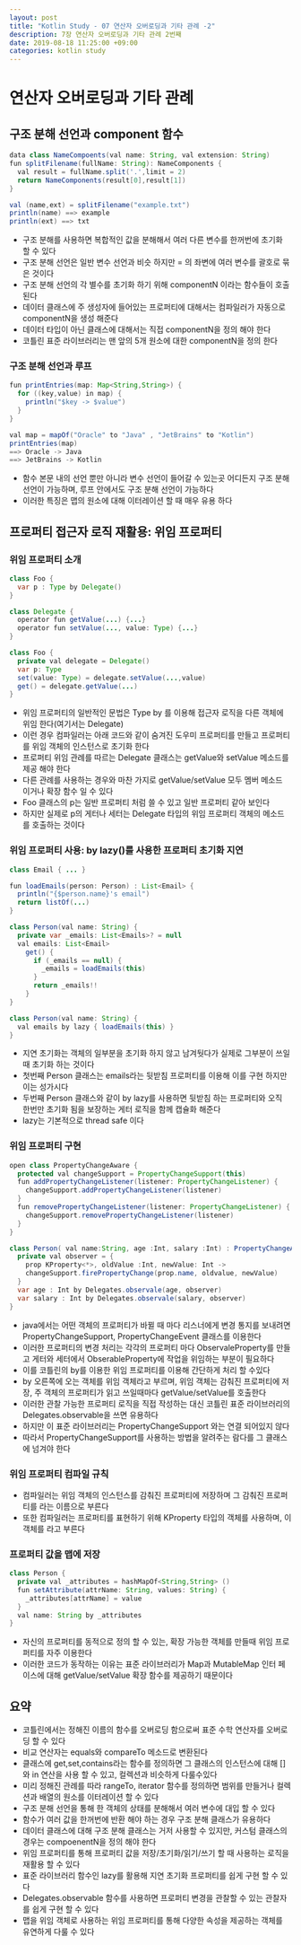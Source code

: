 ```yaml
---
layout: post
title: "Kotlin Study - 07 연산자 오버로딩과 기타 관례 -2"
description: 7장 연산자 오버로딩과 기타 관례 2번째
date: 2019-08-18 11:25:00 +09:00
categories: kotlin study
---
```


# 연산자 오버로딩과 기타 관례

## 구조 분해 선언과 component 함수

```java
data class NameCompoents(val name: String, val extension: String)
fun splitFilename(fullName: String): NameComponents {
  val result = fullName.split('.',limit = 2)
  return NameComponents(result[0],result[1])
}

val (name,ext) = splitFilename("example.txt")
println(name) ==> example
println(ext) ==> txt
```

* 구조 분해를 사용하면 복합적인 값을 분해해서 여러 다른 변수를 한꺼번에 초기화 할 수 있다
* 구조 분해 선언은 일반 변수 선언과 비슷 하지만 = 의 좌변에 여러 변수를 괄호로 묶은 것이다
* 구조 분해 선언의 각 별수를 초기화 하기 위해 componentN 이라는 함수들이 호출 된다
* 데이터 클래스에 주 생성자에 들어있는 프로퍼티에 대해서는 컴파일러가 자동으로 componentN을 생성 해준다
* 데이터 타입이 아닌 클래스에 대해서는 직접 componentN을 정의 해야 한다
* 코틀린 표준 라이브러리는 맨 앞의 5개 원소에 대한 componentN을 정의 한다

### 구조 분해 선언과 루프

```java
fun printEntries(map: Map<String,String>) {
  for ((key,value) in map) {
    println("$key -> $value")
  }
}

val map = mapOf("Oracle" to "Java" , "JetBrains" to "Kotlin")
printEntries(map)
==> Oracle -> Java 
==> JetBrains -> Kotlin
```

* 함수 본문 내의 선언 뿐만 아니라 변수 선언이 들어갈 수 있는곳 어디든지 구조 분해 선언이 가능하며, 루프 안에서도 구조 분해 선언이 가능하다
* 이러한 특징은 맵의 원소에 대해 이터레이션 할 때 매우 유용 하다

## 프로퍼티 접근자 로직 재활용: 위임 프로퍼티

### 위임 프로퍼티 소개
```java
class Foo {
  var p : Type by Delegate()
}

class Delegate {
  operator fun getValue(...) {...}
  operator fun setValue(..., value: Type) {...}
}

class Foo {
  private val delegate = Delegate()
  var p: Type
  set(value: Type) = delegate.setValue(...,value)
  get() = delegate.getValue(...)
}
```

* 위임 프로퍼티의 일반적인 문법은 Type by 를 이용해 접근자 로직을 다른 객체에 위임 한다(여기서는 Delegate)
* 이런 경우 컴파일러는 아래 코드와 같이 숨겨진 도우미 프로퍼티를 만들고 프로퍼티를 위임 객체의 인스턴스로 초기화 한다
* 프로퍼티 위임 관례를 따르는 Delegate 클래스는 getValue와 setValue 메소드를 제공 해야 한다
* 다른 관례를 사용하는 경우와 마찬 가지로 getValue/setValue 모두 멤버 메소드 이거나 확장 함수 일 수 있다
* Foo 클래스의 p는 일반 프로퍼티 처럼 쓸 수 있고 일반 프로퍼티 같아 보인다
* 하지만 실제로 p의 게터나 세터는 Delegate 타입의 위임 프로퍼티 객체의 메소드를 호출하는 것이다

### 위임 프로퍼티 사용: by lazy()를 사용한 프로퍼티 초기화 지연
```java
class Email { ... }

fun loadEmails(person: Person) : List<Email> {
  println("{$person.name}'s email")
  return listOf(...)
}

class Person(val name: String) {
  private var _emails: List<Emails>? = null
  val emails: List<Email>
    get() {
      if (_emails == null) {
        _emails = loadEmails(this)
      }
      return _emails!!
    }
}

class Person(val name: String) {
  val emails by lazy { loadEmails(this) }
}
```

* 지연 초기화는 객체의 일부분을 초기화 하지 않고 남겨둿다가 실제로 그부분이 쓰일때 초기화 하는 것이다
* 첫번째 Person 클래스는 emails라는 뒷받침 프로퍼티를 이용해 이를 구현 하지만 이는 성가시다
* 두번째 Person 클래스와 같이 by lazy를 사용하면 뒷받침 하는 프로퍼티와 오직 한번만 초기화 됨을 보장하는 게터 로직을 함께 캡슐화 해준다
* lazy는 기본적으로 thread safe 이다

### 위임 프로퍼티 구현
```java
open class PropertyChangeAware {
  protected val changeSupport = PropertyChangeSupport(this)
  fun addPropertyChangeListener(listener: PropertyChangeListener) {
    changeSupport.addPropertyChangeListener(listener)
  }
  fun removePropertyChangeListener(listener: PropertyChangeListener) {
    changeSupport.removePropertyChangeListener(listener)
  }
}

class Person( val name:String, age :Int, salary :Int) : PropertyChangeAware() {
  private val observer = {
    prop KProperty<*>, oldValue :Int, newValue: Int ->
    changeSupport.firePropertyChange(prop.name, oldvalue, newValue)
  }
  var age : Int by Delegates.observale(age, observer)
  var salary : Int by Delegates.observale(salary, observer)
}
```

* java에서는 어떤 객체의 프로퍼티가 바뀔 때 마다 리스너에게 변경 통지를 보내려면 PropertyChangeSupport, PropertyChangeEvent 클래스를 이용한다
* 이러한 프로퍼티의 변경 처리는 각각의 프로퍼티 마다 ObservaleProperty를 만들고 게터와 세터에서 ObserableProperty에 작업을 위임하는 부분이 필요하다
* 이를 코틀린의 by를 이용한 위임 프로퍼티를 이용해 간단하게 처리 할 수있다
* by 오른쪽에 오는 객체를 위임 객체라고 부르며, 위임 객체는 감춰진 프로퍼티에 저장, 주 객체의 프로퍼티가 읽고 쓰일때마다 getValue/setValue를 호출한다
* 이러한 관찰 가능한 프로퍼티 로직을 직접 작성하는 대신 코틀린 표준 라이브러리의 Delegates.observable을 쓰면 유용하다
* 하지만 이 표준 라이브러리는 PropertyChangeSupport 와는 연결 되어있지 않다
* 따라서 PropertyChangeSupport를 사용하는 방법을 알려주는 람다를 그 클래스에 넘겨야 한다

### 위임 프로퍼티 컴파일 규칙
* 컴파일러는 위임 객체의 인스턴스를 감춰진 프로퍼티에 저장하며 그 감춰진 프로퍼티를 <delegate> 라는 이름으로 부른다
* 또한 컴파일러는 프로퍼티를 표현하기 위해 KProperty 타입의 객체를 사용하며, 이 객체를 <property>라고 부른다

### 프로퍼티 값을 맵에 저장
```java
class Person {
  private val _attributes = hashMapOf<String,String> ()
  fun setAttribute(attrName: String, values: String) {
    _attributes[attrName] = value
  }
  val name: String by _attributes
}
```

* 자신의 프로퍼티를 동적으로 정의 할 수 있는, 확장 가능한 객체를 만들때 위임 프로퍼티를 자주 이용한다
* 이러한 코드가 동작하는 이유는 표준 라이브러리가 Map과 MutableMap 인터 페이스에 대해 getValue/setValue 확장 함수를 제공하기 때문이다

## 요약
* 코틀린에서는 정해진 이름의 함수를 오버로딩 함으로써 표준 수학 연산자를 오버로딩 할 수 있다
* 비교 연산자는 equals와 compareTo 메소드로 변환된다
* 클래스에 get,set,contains라는 함수를 정의하면 그 클래스의 인스턴스에 대해 [] 와 in 연산을 사용 할 수 있고, 컬렉션과 비슷하게 다룰수있다
* 미리 정해진 관례를 따라 rangeTo, iterator 함수를 정의하면 범위를 만들거나 컬렉션과 배열의 원소를 이터레이션 할 수 있다
* 구조 분해 선언을 통해 한 객체의 상태를 분해해서 여러 변수에 대입 할 수 있다
* 함수가 여러 값을 한꺼번에 반환 해야 하는 경우 구조 분해 클래스가 유용하다
* 데이터 클래스에 대해 구조 분해 클래스는 거저 사용할 수 있지만, 커스텀 클래스의 경우는 compoenentN을 정의 해야 한다
* 위임 프로퍼티를 통해 프로퍼티 값을 저장/초기화/읽기/쓰기 할 때 사용하는 로직을 재활용 할 수 있다
* 표준 라이브러리 함수인 lazy를 활용해 지연 초기화 프로퍼티를 쉽게 구현 할 수 있다
* Delegates.observable 함수를 사용하면 프로퍼티 변경을 관찰할 수 있는 관찰자를 쉽게 구현 할 수 있다
* 맵을 위임 객체로 사용하는 위임 프로퍼티를 통해 다양한 속성을 제공하는 객체를 유연하게 다룰 수 있다
